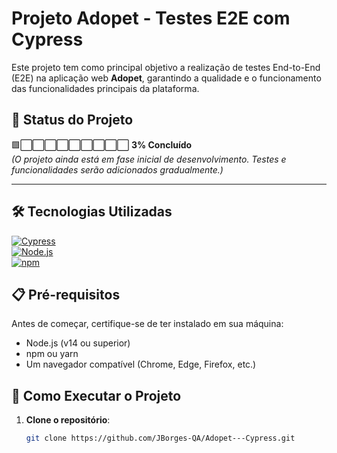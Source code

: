 # Projeto Adopet - Testes E2E com Cypress

Este projeto tem como principal objetivo a realização de testes End-to-End (E2E) na aplicação web **Adopet**, garantindo a qualidade e o funcionamento das funcionalidades principais da plataforma.

## 🚧 Status do Projeto

🟩⬜⬜⬜⬜⬜⬜⬜⬜⬜ **3% Concluído**  
*(O projeto ainda está em fase inicial de desenvolvimento. Testes e funcionalidades serão adicionados gradualmente.)*

---

## 🛠️ Tecnologias Utilizadas

[![Cypress](https://img.shields.io/badge/Cypress-4F8CFF?style=flat-square&logo=cypress&logoColor=white)](https://www.cypress.io/)  
[![Node.js](https://img.shields.io/badge/Node.js-339933?style=flat-square&logo=node.js&logoColor=white)](https://nodejs.org/)  
[![npm](https://img.shields.io/badge/npm-CB3837?style=flat-square&logo=npm&logoColor=white)](https://www.npmjs.com/)  

## 📋 Pré-requisitos

Antes de começar, certifique-se de ter instalado em sua máquina:

- Node.js (v14 ou superior)
- npm ou yarn
- Um navegador compatível (Chrome, Edge, Firefox, etc.)

## 🚀 Como Executar o Projeto

1. **Clone o repositório**:
   ```bash
   git clone https://github.com/JBorges-QA/Adopet---Cypress.git
